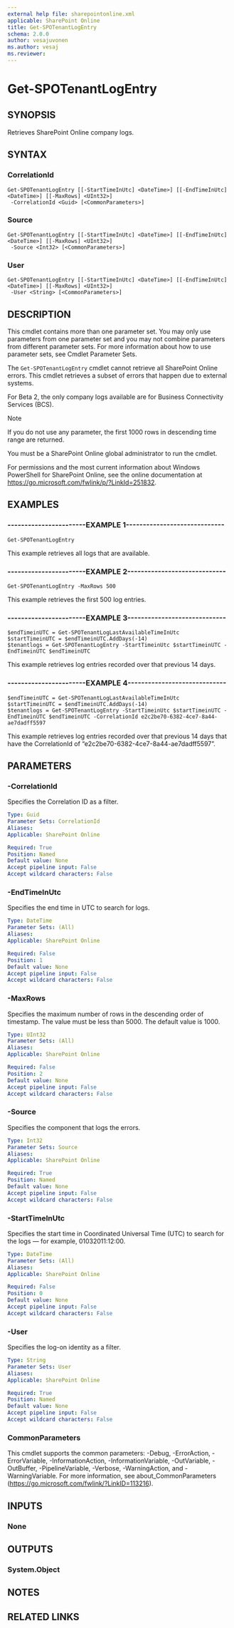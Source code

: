 ```yaml
---
external help file: sharepointonline.xml
applicable: SharePoint Online
title: Get-SPOTenantLogEntry
schema: 2.0.0
author: vesajuvonen
ms.author: vesaj
ms.reviewer:
---
```


# Get-SPOTenantLogEntry

## SYNOPSIS
Retrieves SharePoint Online company logs.


## SYNTAX

### CorrelationId
```
Get-SPOTenantLogEntry [[-StartTimeInUtc] <DateTime>] [[-EndTimeInUtc] <DateTime>] [[-MaxRows] <UInt32>]
 -CorrelationId <Guid> [<CommonParameters>]
```

### Source
```
Get-SPOTenantLogEntry [[-StartTimeInUtc] <DateTime>] [[-EndTimeInUtc] <DateTime>] [[-MaxRows] <UInt32>]
 -Source <Int32> [<CommonParameters>]
```

### User
```
Get-SPOTenantLogEntry [[-StartTimeInUtc] <DateTime>] [[-EndTimeInUtc] <DateTime>] [[-MaxRows] <UInt32>]
 -User <String> [<CommonParameters>]
```

## DESCRIPTION
This cmdlet contains more than one parameter set. You may only use parameters from one parameter set and you may not combine parameters from different parameter sets. For more information about how to use parameter sets, see Cmdlet Parameter Sets.

The `Get-SPOTenantLogEntry` cmdlet cannot retrieve all SharePoint Online errors. This cmdlet retrieves a subset of errors that happen due to external systems.

For Beta 2, the only company logs available are for Business Connectivity Services (BCS).

> [!NOTE] 
> If you do not use any parameter, the first 1000 rows in descending time range are returned.  

You must be a SharePoint Online global administrator to run the cmdlet.

For permissions and the most current information about Windows PowerShell for SharePoint Online, see the online documentation at https://go.microsoft.com/fwlink/p/?LinkId=251832.


## EXAMPLES

### -----------------------EXAMPLE 1-----------------------------
```
Get-SPOTenantLogEntry
```
This example retrieves all logs that are available.


### -----------------------EXAMPLE 2-----------------------------
```
Get-SPOTenantLogEntry -MaxRows 500
```
This example retrieves the first 500 log entries.


### -----------------------EXAMPLE 3-----------------------------
```
$endTimeinUTC = Get-SPOTenantLogLastAvailableTimeInUtc
$startTimeinUTC = $endTimeinUTC.AddDays(-14)
$tenantlogs = Get-SPOTenantLogEntry -StartTimeinUtc $startTimeinUTC -EndTimeinUTC $endTimeinUTC
```
This example retrieves log entries recorded over that previous 14 days.


### -----------------------EXAMPLE 4-----------------------------
```
$endTimeinUTC = Get-SPOTenantLogLastAvailableTimeInUtc
$startTimeinUTC = $endTimeinUTC.AddDays(-14)
$tenantlogs = Get-SPOTenantLogEntry -StartTimeinUtc $startTimeinUTC -EndTimeinUTC $endTimeinUTC -CorrelationId e2c2be70-6382-4ce7-8a44-ae7dadff5597
```
This example retrieves log entries recorded over that previous 14 days that have the CorrelationId of “e2c2be70-6382-4ce7-8a44-ae7dadff5597”.


## PARAMETERS

### -CorrelationId
Specifies the Correlation ID as a filter.


```yaml
Type: Guid
Parameter Sets: CorrelationId
Aliases: 
Applicable: SharePoint Online

Required: True
Position: Named
Default value: None
Accept pipeline input: False
Accept wildcard characters: False
```

### -EndTimeInUtc
Specifies the end time in UTC to search for logs.


```yaml
Type: DateTime
Parameter Sets: (All)
Aliases: 
Applicable: SharePoint Online

Required: False
Position: 1
Default value: None
Accept pipeline input: False
Accept wildcard characters: False
```

### -MaxRows
Specifies the maximum number of rows in the descending order of timestamp. The value must be less than 5000. The default value is 1000.


```yaml
Type: UInt32
Parameter Sets: (All)
Aliases: 
Applicable: SharePoint Online

Required: False
Position: 2
Default value: None
Accept pipeline input: False
Accept wildcard characters: False
```

### -Source
Specifies the component that logs the errors.


```yaml
Type: Int32
Parameter Sets: Source
Aliases: 
Applicable: SharePoint Online

Required: True
Position: Named
Default value: None
Accept pipeline input: False
Accept wildcard characters: False
```

### -StartTimeInUtc
Specifies the start time in Coordinated Universal Time (UTC) to search for the logs — for example, 01032011:12:00.


```yaml
Type: DateTime
Parameter Sets: (All)
Aliases: 
Applicable: SharePoint Online

Required: False
Position: 0
Default value: None
Accept pipeline input: False
Accept wildcard characters: False
```

### -User
Specifies the log-on identity as a filter.


```yaml
Type: String
Parameter Sets: User
Aliases: 
Applicable: SharePoint Online

Required: True
Position: Named
Default value: None
Accept pipeline input: False
Accept wildcard characters: False
```

### CommonParameters
This cmdlet supports the common parameters: -Debug, -ErrorAction, -ErrorVariable, -InformationAction, -InformationVariable, -OutVariable, -OutBuffer, -PipelineVariable, -Verbose, -WarningAction, and -WarningVariable. For more information, see about_CommonParameters (https://go.microsoft.com/fwlink/?LinkID=113216).

## INPUTS

### None

## OUTPUTS

### System.Object

## NOTES

## RELATED LINKS
